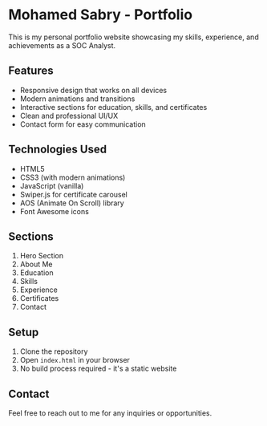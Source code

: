 # Mohamed Sabry - Portfolio

This is my personal portfolio website showcasing my skills, experience, and achievements as a SOC Analyst.

## Features

- Responsive design that works on all devices
- Modern animations and transitions
- Interactive sections for education, skills, and certificates
- Clean and professional UI/UX
- Contact form for easy communication

## Technologies Used

- HTML5
- CSS3 (with modern animations)
- JavaScript (vanilla)
- Swiper.js for certificate carousel
- AOS (Animate On Scroll) library
- Font Awesome icons

## Sections

1. Hero Section
2. About Me
3. Education
4. Skills
5. Experience
6. Certificates
7. Contact

## Setup

1. Clone the repository
2. Open `index.html` in your browser
3. No build process required - it's a static website

## Contact

Feel free to reach out to me for any inquiries or opportunities.
